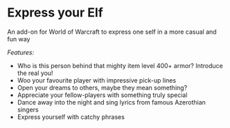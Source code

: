 # Express your Elf
An add-on for World of Warcraft to express one self in a more casual and fun way

*Features:*
* Who is this person behind that mighty item level 400+ armor? Introduce the real you!
* Woo your favourite player with impressive pick-up lines
* Open your dreams to others, maybe they mean something?
* Appreciate your fellow-players with something truly special
* Dance away into the night and sing lyrics from famous Azerothian singers
* Express yourself with catchy phrases
